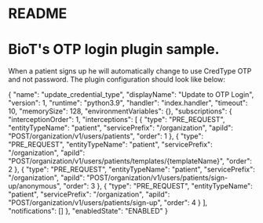 # README

# BioT's OTP login plugin sample.

When a patient signs up he will automatically change to use CredType OTP and not password.
The plugin configuration should look like below:

{
  "name": "update_credential_type",
  "displayName": "Update to OTP Login",
  "version": 1,
  "runtime": "python3.9",
  "handler": "index.handler",
  "timeout": 10,
  "memorySize": 128,
  "environmentVariables": {},
  "subscriptions": {
    "interceptionOrder": 1,
    "interceptions": [
      {
        "type": "PRE_REQUEST",
        "entityTypeName": "patient",
        "servicePrefix": "/organization",
        "apiId": "POST/organization/v1/users/patients",
        "order": 1
      },
            {
        "type": "PRE_REQUEST",
        "entityTypeName": "patient",
        "servicePrefix": "/organization",
        "apiId": "POST/organization/v1/users/patients/templates/{templateName}",
        "order": 2
      },
            {
        "type": "PRE_REQUEST",
        "entityTypeName": "patient",
        "servicePrefix": "/organization",
        "apiId": "POST/organization/v1/users/patients/sign-up/anonymous",
        "order": 3
      },
            {
        "type": "PRE_REQUEST",
        "entityTypeName": "patient",
        "servicePrefix": "/organization",
        "apiId": "POST/organization/v1/users/patients/sign-up",
        "order": 4
      }
    ],
    "notifications": []
  },
  "enabledState": "ENABLED"
}






